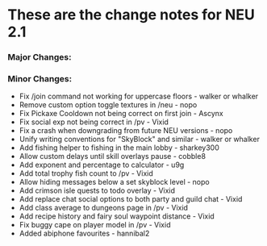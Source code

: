 # These are the change notes for NEU 2.1


### **Major Changes:**



### **Minor Changes:**

 - Fix /join command not working for uppercase floors - walker or whalker
 - Remove custom option toggle textures in /neu - nopo
 - Fix Pickaxe Cooldown not being correct on first join - Ascynx
 - Fix social exp not being correct in /pv - Vixid
 - Fix a crash when downgrading from future NEU versions - nopo
 - Unify writing conventions for "SkyBlock" and similar - walker or whalker
 - Add fishing helper to fishing in the main lobby - sharkey300
 - Allow custom delays until skill overlays pause - cobble8
 - Add exponent and percentage to calculator - u9g
 - Add total trophy fish count to /pv - Vixid
 - Allow hiding messages below a set skyblock level - nopo
 - Add crimson isle quests to todo overlay - Vixid
 - Add replace chat social options to both party and guild chat - Vixid
 - Add class average to dungeons page in /pv - Vixid
 - Add recipe history and fairy soul waypoint distance - Vixid
 - Fix buggy cape on player model in /pv - Vixid
 - Added abiphone favourites - hannibal2
